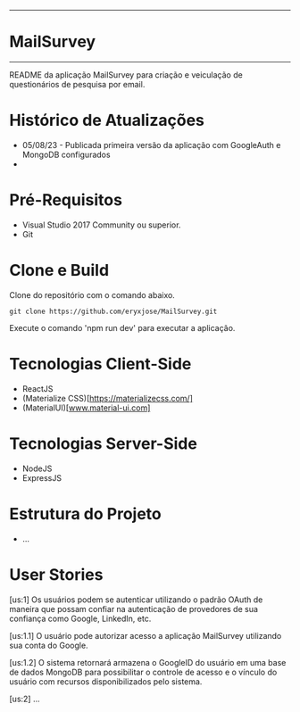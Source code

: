 ----
# MailSurvey
----

README da aplicação MailSurvey para criação e veiculação de questionários de pesquisa por email.

# Histórico de Atualizações

* 05/08/23 - Publicada primeira versão da aplicação com GoogleAuth e MongoDB configurados
* 

# Pré-Requisitos

* Visual Studio 2017 Community ou superior.
* Git

# Clone e Build

Clone do repositório com o comando abaixo.

	git clone https://github.com/eryxjose/MailSurvey.git

Execute o comando 'npm run dev' para executar a aplicação.

# Tecnologias Client-Side

* ReactJS
* (Materialize CSS)[https://materializecss.com/]
* (MaterialUI)[www.material-ui.com]

# Tecnologias Server-Side

* NodeJS
* ExpressJS

# Estrutura do Projeto

* ...

# User Stories

[us:1] Os usuários podem se autenticar utilizando o padrão OAuth de maneira que possam confiar na autenticação de provedores de sua confiança como Google, LinkedIn, etc.

[us:1.1] O usuário pode autorizar acesso a aplicação MailSurvey utilizando sua conta do Google.

[us:1.2] O sistema retornará armazena o GoogleID do usuário em uma base de dados MongoDB para possibilitar o controle de acesso e o vínculo do usuário com recursos disponibilizados pelo sistema.

[us:2] ...




